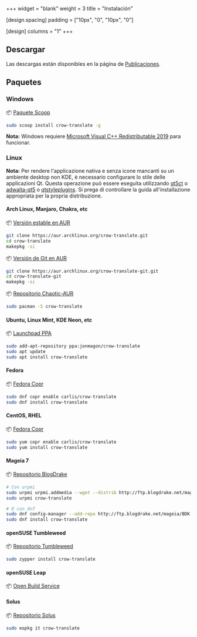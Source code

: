 +++
widget = "blank"
weight = 3
title = "Instalación"

[design.spacing]
  padding = ["10px", "0", "10px", "0"]
  
[design]
  columns = "1"
+++

## Descargar

Las descargas están disponibles en la página de [Publicaciones](https://github.com/crow-translate/crow-translate/releases/latest).

## Paquetes

### Windows

:package: [Paquete Scoop](https://github.com/lukesampson/scoop-extras/blob/master/bucket/crow-translate.json)

```bash
sudo scoop install crow-translate -g
```

**Nota:** Windows requiere [Microsoft Visual C++ Redistributable 2019](https://support.microsoft.com/en-us/topic/the-latest-supported-visual-c-downloads-2647da03-1eea-4433-9aff-95f26a218cc0) para funcionar.

### Linux

**Nota:** Per rendere l'applicazione nativa e senza icone mancanti su un ambiente desktop non KDE, è necessario configurare lo stile delle applicazioni Qt. Questa operazione può essere eseguita utilizzando [qt5ct](https://github.com/RomanVolak/qt5ct) o [adwaita-qt5](https://github.com/FedoraQt/adwaita-qt) o [qtstyleplugins](https://github.com/qt/qtstyleplugins). Si prega di controllare la guida all'installazione appropriata per la propria distribuzione.

#### Arch Linux, Manjaro, Chakra, etc

:package: [Versión estable en AUR](https://aur.archlinux.org/packages/crow-translate)

```bash
git clone https://aur.archlinux.org/crow-translate.git
cd crow-translate
makepkg -si
```

:package: [Versión de Git en AUR](https://aur.archlinux.org/packages/crow-translate-git)

```bash
git clone https://aur.archlinux.org/crow-translate-git.git
cd crow-translate-git
makepkg -si
```

:package: [Repositorio Chaotic-AUR](https://lonewolf.pedrohlc.com/chaotic-aur)

```bash
sudo pacman -S crow-translate
```

#### Ubuntu, Linux Mint, KDE Neon, etc

:package: [Launchpad PPA](https://launchpad.net/~jonmagon/+archive/ubuntu/crow-translate)

```bash
sudo add-apt-repository ppa:jonmagon/crow-translate
sudo apt update
sudo apt install crow-translate
```

#### Fedora

:package: [Fedora Copr](https://copr.fedorainfracloud.org/coprs/carlis/crow-translate)

```bash
sudo dnf copr enable carlis/crow-translate
sudo dnf install crow-translate
```

#### CentOS, RHEL

:package: [Fedora Copr](https://copr.fedorainfracloud.org/coprs/carlis/crow-translate)

```bash
sudo yum copr enable carlis/crow-translate
sudo yum install crow-translate
```

#### Mageia 7

:package: [Repositorio BlogDrake](http://ftp.blogdrake.net)

```bash
# Con urpmi
sudo urpmi urpmi.addmedia --wget --distrib http://ftp.blogdrake.net/mageia/mageia7/x86_64 # Or i586
sudo urpmi crow-translate

# O con dnf
sudo dnf config-manager --add-repo http://ftp.blogdrake.net/mageia/BDK.repo
sudo dnf install crow-translate
```

#### openSUSE Tumbleweed

:package: [Repositorio Tumbleweed](https://software.opensuse.org/package/crow-translate)

```bash
sudo zypper install crow-translate
```

#### openSUSE Leap

:package: [Open Build Service](https://software.opensuse.org/package/crow-translate)

#### Solus

:package: [Repositorio Solus](https://dev.getsol.us/source/crow-translate)

```bash
sudo eopkg it crow-translate
```
